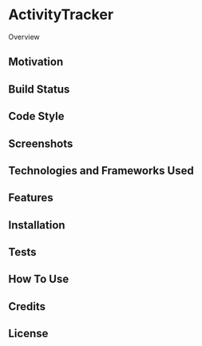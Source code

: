 # ActivityTracker
Overview

## Motivation


## Build Status 

## Code Style 

## Screenshots 

## Technologies and Frameworks Used

## Features

## Installation 

## Tests 

## How To Use

## Credits

## License 
